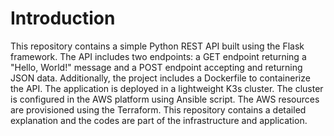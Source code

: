 # Introduction
This repository contains a simple Python REST API built using the Flask framework. The API includes two endpoints: a GET endpoint returning a "Hello, World!" message and a POST endpoint accepting and returning JSON data. Additionally, the project includes a Dockerfile to containerize the API. The application is deployed in a lightweight K3s cluster. The cluster is configured in the AWS platform using Ansible script. The AWS resources are provisioned using the Terraform. This repository contains a detailed explanation and the codes are part of the infrastructure and application. 


